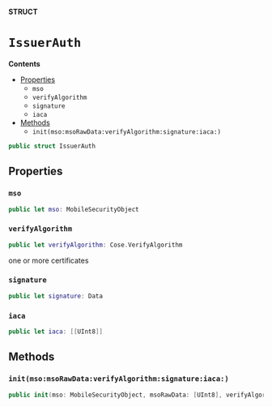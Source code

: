 **STRUCT**

# `IssuerAuth`

**Contents**

- [Properties](#properties)
  - `mso`
  - `verifyAlgorithm`
  - `signature`
  - `iaca`
- [Methods](#methods)
  - `init(mso:msoRawData:verifyAlgorithm:signature:iaca:)`

```swift
public struct IssuerAuth
```

## Properties
### `mso`

```swift
public let mso: MobileSecurityObject
```

### `verifyAlgorithm`

```swift
public let verifyAlgorithm: Cose.VerifyAlgorithm
```

one or more certificates

### `signature`

```swift
public let signature: Data
```

### `iaca`

```swift
public let iaca: [[UInt8]]
```

## Methods
### `init(mso:msoRawData:verifyAlgorithm:signature:iaca:)`

```swift
public init(mso: MobileSecurityObject, msoRawData: [UInt8], verifyAlgorithm: Cose.VerifyAlgorithm, signature: Data, iaca: [[UInt8]])
```
